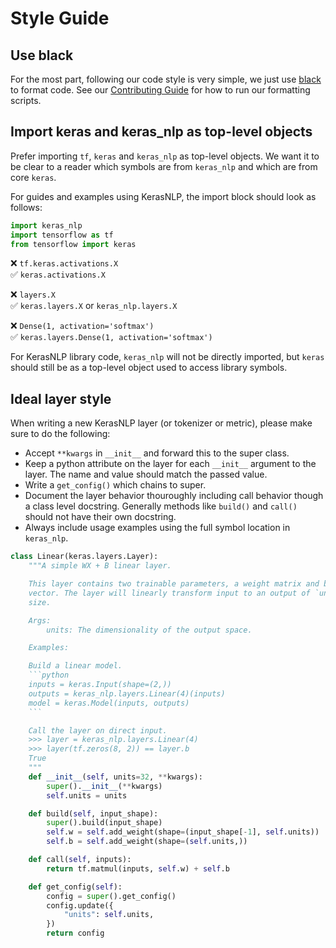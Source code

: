 # Style Guide

## Use black

For the most part, following our code style is very simple, we just use
[black](https://github.com/psf/black) to format code. See our
[Contributing Guide](CONTRIBUTING.md) for how to run our formatting scripts.

## Import keras and keras_nlp as top-level objects

Prefer importing `tf`, `keras` and `keras_nlp` as top-level objects. We want
it to be clear to a reader which symbols are from `keras_nlp` and which are
from core `keras`.

For guides and examples using KerasNLP, the import block should look as follows:

```python
import keras_nlp
import tensorflow as tf
from tensorflow import keras
```

❌ `tf.keras.activations.X`<br/>
✅ `keras.activations.X`

❌ `layers.X`<br/>
✅ `keras.layers.X` or `keras_nlp.layers.X`

❌ `Dense(1, activation='softmax')`<br/>
✅ `keras.layers.Dense(1, activation='softmax')`

For KerasNLP library code, `keras_nlp` will not be directly imported, but
`keras` should still be as a top-level object used to access library symbols.

## Ideal layer style

When writing a new KerasNLP layer (or tokenizer or metric), please make sure to
do the following:

- Accept `**kwargs` in `__init__` and forward this to the super class.
- Keep a python attribute on the layer for each `__init__` argument to the
  layer. The name and value should match the passed value.
- Write a `get_config()` which chains to super.
- Document the layer behavior thouroughly including call behavior though a
  class level docstring. Generally methods like `build()` and `call()` should
  not have their own docstring.
- Always include usage examples using the full symbol location in `keras_nlp`.

````python
class Linear(keras.layers.Layer):
    """A simple WX + B linear layer.

    This layer contains two trainable parameters, a weight matrix and bias
    vector. The layer will linearly transform input to an output of `units`
    size.

    Args:
        units: The dimensionality of the output space.

    Examples:

    Build a linear model.
    ```python
    inputs = keras.Input(shape=(2,))
    outputs = keras_nlp.layers.Linear(4)(inputs)
    model = keras.Model(inputs, outputs)
    ```

    Call the layer on direct input.
    >>> layer = keras_nlp.layers.Linear(4)
    >>> layer(tf.zeros(8, 2)) == layer.b
    True
    """
    def __init__(self, units=32, **kwargs):
        super().__init__(**kwargs)
        self.units = units

    def build(self, input_shape):
        super().build(input_shape)
        self.w = self.add_weight(shape=(input_shape[-1], self.units))
        self.b = self.add_weight(shape=(self.units,))

    def call(self, inputs):
        return tf.matmul(inputs, self.w) + self.b

    def get_config(self):
        config = super().get_config()
        config.update({
            "units": self.units,
        })
        return config
````

